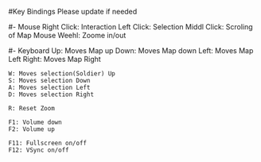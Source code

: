 #Key Bindings
Please update if needed

#- Mouse
	Right Click: Interaction
	Left Click: Selection
	Middl Click: Scroling of Map
	Mouse Weehl: Zoome in/out
	
	
#- Keyboard
	Up: Moves Map up
	Down: Moves Map down
	Left: Moves Map Left
	Right: Moves Map Right
	
	W: Moves selection(Soldier) Up
	S: Moves selection Down
	A: Moves selection Left
	D: Moves selection Right
	
	R: Reset Zoom
	
	F1: Volume down
	F2: Volume up
	
	F11: Fullscreen on/off
	F12: VSync on/off
